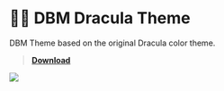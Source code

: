 # 🧛‍♂️ DBM Dracula Theme
DBM Theme based on the original Dracula color theme.
> [**Download**](https://github.com/CapOliveiraBr/DBM-Dracula-Theme/archive/master.zip)

<img src="https://i.imgur.com/QQOlyCf.gif">
